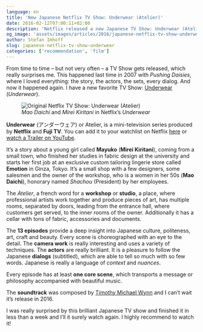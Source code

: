 ```yaml
---
language: en
title: 'New Japanese Netflix TV Show: Underwear (Atelier)'
date: 2016-02-12T07:00:11+02:00
description: 'Netflix released a new Japanese TV Show: Underwear (Atelier). I highly recommend this brilliant work about a young girl starting in an exclusive custom tailoring lingerie store in Toyko.'
og_image: 'assets/images/articles/2016/japanese-netflix-tv-show-underwear/netflix-underwear.jpg'
author: Stefan Imhoff
slug: japanese-netflix-tv-show-underwear
categories: ['recommendation', 'film']
---
```


From time to time – but not very often – a TV Show gets released, which really surprises me. This happened last time in 2007 with _Pushing Daisies_, where I loved everything: the story, the actors, the sets, every dialog. And now it happened again. I have a new favorite TV Show: [Underwear](http://www.imdb.com/title/tt4790548/) (_Underwear_).

<figure class="image-figure">
  <img src="/assets/images/articles/2016/japanese-netflix-tv-show-underwear/netflix-underwear.jpg" alt="Original Netflix TV Show: Underwear (Atelier)">
  <figcaption>
    <em>Mao Daichi</em> and <em>Mirei Kiritani</em> in Netflix’s <cite>Underwear</cite>
  </figcaption>
</figure>

**Underwear** (<span lang="ja">アンダーウェア</span>) or Atelier, is a mini-television series produced by **Netflix** and **Fuji TV**. You can add it to your watchlist on Netflix [here](https://www.netflix.com/title/80067618) or [watch a Trailer on YouTube](https://www.youtube.com/watch?v=CSnj2J6aVmI).

It’s a story about a young girl called **Mayuko** (**Mirei Kiritani**), coming from a small town, who finished her studies in fabric design at the university and starts her first job at an exclusive custom tailoring lingerie store called **Emotion** in Ginza, Tokyo. It’s a small shop with a few designers, some salesmen and the owner of the workshop, who is a women in her 50s (**Mao Daichi**), honorary named _Shachou_ (President) by her employees.

The _Atelier_, a french word for a **workshop** or **studio**, a place, where professional artists work together and produce pieces of art, has multiple rooms, separated by doors, leading from the entrance hall, where customers get served, to the inner rooms of the owner. Additionally it has a cellar with tons of fabric, accessories and documents.

The **13 episodes** provide a deep insight into Japanese culture, politeness, art, craft and beauty. Every scene is choreographed with an eye to the detail. The **camera work** is really interesting and uses a variety of techniques. The **actors** are really brilliant. It is a pleasure to follow the Japanese **dialogs** (subtitled), which are able to tell so much with so few words. Japanese is really a language of _context_ and _nuances_.

Every episode has at least **one core scene**, which transports a message or philosophy accompanied with beautiful music.

The **soundtrack** was composed by [Timothy Michael Wynn](http://timwynn.net/) and I can’t wait it’s release in 2016.

I was really surprised by this brilliant Japanese TV show and finished it in less than a week and I’ll it surely watch again. I highly recommend to watch it!
